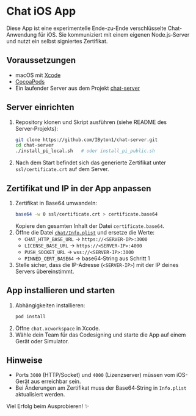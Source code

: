 # Chat iOS App

Diese App ist eine experimentelle Ende-zu-Ende verschlüsselte Chat-Anwendung für iOS. Sie kommuniziert mit einem eigenen Node.js‑Server und nutzt ein selbst signiertes Zertifikat.

## Voraussetzungen

- macOS mit [Xcode](https://developer.apple.com/xcode/)
- [CocoaPods](https://cocoapods.org/)
- Ein laufender Server aus dem Projekt [chat-server](https://github.com/IByton1/chat-server)

## Server einrichten

1. Repository klonen und Skript ausführen (siehe README des Server‑Projekts):
   ```bash
   git clone https://github.com/IByton1/chat-server.git
   cd chat-server
   ./install_pi_local.sh   # oder install_pi_public.sh
   ```
2. Nach dem Start befindet sich das generierte Zertifikat unter `ssl/certificate.crt` auf dem Server.

## Zertifikat und IP in der App anpassen

1. Zertifikat in Base64 umwandeln:
   ```bash
   base64 -w 0 ssl/certificate.crt > certificate.base64
   ```
   Kopiere den gesamten Inhalt der Datei `certificate.base64`.
2. Öffne die Datei [`chat/Info.plist`](chat/Info.plist) und ersetze die Werte:
   - `CHAT_HTTP_BASE_URL` → `https://<SERVER-IP>:3000`
   - `LICENSE_BASE_URL`  → `https://<SERVER-IP>:4000`
   - `PUSH_SOCKET_URL`   → `wss://<SERVER-IP>:3000`
   - `PINNED_CERT_BASE64` → base64‑String aus Schritt 1
3. Stelle sicher, dass die IP-Adresse (`<SERVER-IP>`) mit der IP deines Servers übereinstimmt.

## App installieren und starten

1. Abhängigkeiten installieren:
   ```bash
   pod install
   ```
2. Öffne `chat.xcworkspace` in Xcode.
3. Wähle dein Team für das Codesigning und starte die App auf einem Gerät oder Simulator.

## Hinweise

- Ports `3000` (HTTP/Socket) und `4000` (Lizenzserver) müssen vom iOS-Gerät aus erreichbar sein.
- Bei Änderungen am Zertifikat muss der Base64‑String in `Info.plist` aktualisiert werden.

Viel Erfolg beim Ausprobieren! ✨
